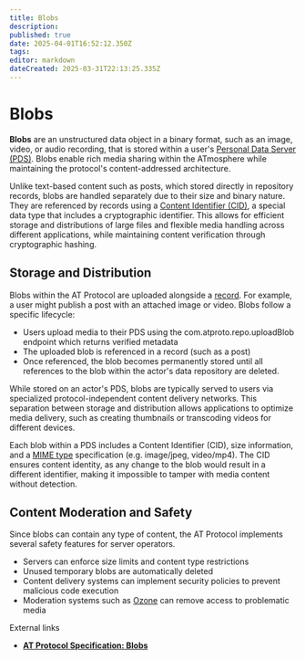 ```yaml
---
title: Blobs
description: 
published: true
date: 2025-04-01T16:52:12.350Z
tags: 
editor: markdown
dateCreated: 2025-03-31T22:13:25.335Z
---
```


# Blobs
**Blobs** are an unstructured data object in a binary format, such as an image, video, or audio recording, that is stored within a user's [Personal Data Server (PDS)](/en/wiki/reference/core-architecture/pds). Blobs enable rich media sharing within the ATmosphere while maintaining the protocol's content-addressed architecture.

Unlike text-based content such as posts, which stored directly in repository records, blobs are handled separately due to their size and binary nature. They are referenced by records using a [Content Identifier (CID)](/en/wiki/reference/identifiers/cid), a special data type that includes a cryptographic identifier. This allows for efficient storage and distributions of large files and flexible media handling across different applications, while maintaining content verification through cryptographic hashing.

## Storage and Distribution

Blobs within the AT Protocol are uploaded alongside a [record](/en/wiki/reference/data/records). For example, a user might publish a post with an attached image or video. Blobs follow a specific lifecycle:

- Users upload media to their PDS using the com.atproto.repo.uploadBlob endpoint which returns verified metadata
- The uploaded blob is referenced in a record (such as a post)
- Once referenced, the blob becomes permanently stored until all references to the blob within the actor's data repository are deleted.

While stored on an actor's PDS, blobs are typically served to users via specialized protocol-independent content delivery networks. This separation between storage and distribution allows applications to optimize media delivery, such as creating thumbnails or transcoding videos for different devices.

Each blob within a PDS includes a Content Identifier (CID), size information, and a [MIME type](https://en.wikipedia.org/wiki/Media_type) specification (e.g. image/jpeg, video/mp4). The CID ensures content identity, as any change to the blob would result in a different identifier, making it impossible to tamper with media content without detection.

## Content Moderation and Safety

Since blobs can contain any type of content, the AT Protocol implements several safety features for server operators.

- Servers can enforce size limits and content type restrictions
- Unused temporary blobs are automatically deleted
- Content delivery systems can implement security policies to prevent malicious code execution
- Moderation systems such as [Ozone](/en/wiki/reference/moderation/ozone) can remove access to problematic media

External links

- **[AT Protocol Specification: Blobs](https://atproto.com/specs/blob)**
